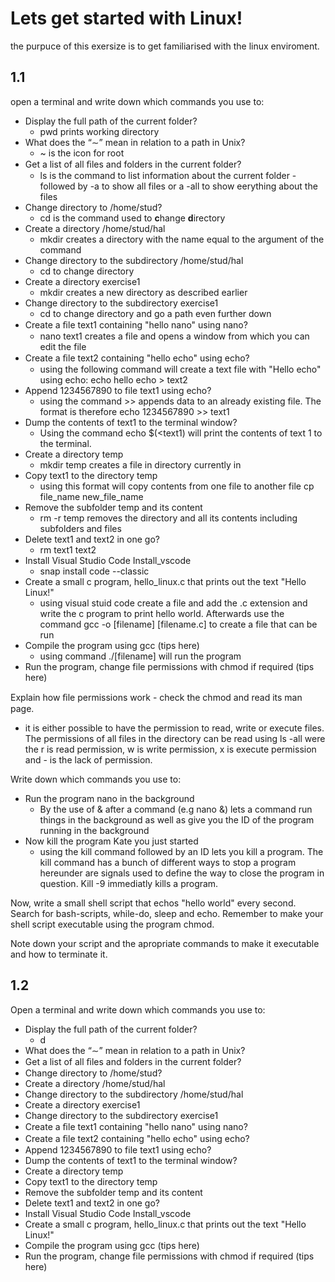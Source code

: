 # Lets get started with Linux! 
the purpuce of this exersize is to get familiarised with the linux enviroment. 
## 1.1
open a terminal and write down which commands you use to:
- Display the full path of the current folder?
  - pwd prints working directory
- What does the “∼” mean in relation to a path in Unix?
  - ~ is the icon for root
- Get a list of all ﬁles and folders in the current folder?
  - ls is the command to list information about the current folder - followed by -a to show all files or a -all to show eerything about the files
- Change directory to /home/stud?
  - cd is the command used to **c**hange **d**irectory  
- Create a directory /home/stud/hal
  - mkdir creates a directory with the name equal to the argument of the command
- Change directory to the subdirectory /home/stud/hal
  - cd to change directory
- Create a directory exercise1
  - mkdir creates a new directory as described earlier
- Change directory to the subdirectory exercise1
  - cd to change directory and go a path even further down
- Create a ﬁle text1 containing "hello nano" using nano?
  - nano text1 creates a file and opens a window from which you can edit the file
- Create a ﬁle text2 containing "hello echo" using echo?
  - using the following command will create a text file with "Hello echo" using echo: echo hello echo > text2
- Append 1234567890 to file text1 using echo?
  - using the command >> appends data to an already existing file. The format is therefore echo 1234567890 >> text1
- Dump the contents of text1 to the terminal window?
  - Using the command echo $(\<text1) will print the contents of text 1 to the terminal.
- Create a directory temp
  - mkdir temp creates a file in directory currently in 
- Copy text1 to the directory temp
  - using this format will copy contents from one file to another file cp file_name new_file_name 
- Remove the subfolder temp and its content
  - rm -r temp removes the directory and all its contents including subfolders and files
- Delete text1 and text2 in one go?
  - rm text1 text2
- Install Visual Studio Code Install_vscode
  - snap install code --classic
- Create a small c program, hello_linux.c that prints out the text "Hello Linux!"
  - using visual stuid code create a file and add the .c extension and write the c program to print hello world. Afterwards use the command gcc -o [filename] [filename.c] to create a file that can be run
- Compile the program using gcc (tips here)
  - using command ./[filename] will run the program 
- Run the program, change file permissions with chmod if required (tips here)

Explain how ﬁle permissions work - check the chmod and read its man page.
-   it is either possible to have the permission to read, write or execute files. The permissions of all files in the directory can be read using ls -all were the r is read permission, w is write permission, x is execute permission and - is the lack of permission.

Write down which commands you use to:
-   Run the program nano in the background
    -   By the use of & after a command (e.g nano &) lets a command run things in the background as well as give you the ID of the program running in the background 
-   Now kill the program Kate you just started
    -   using the kill command followed by an ID lets you kill a program. The kill command has a bunch of different ways to stop a program hereunder are signals used to define the way to close the program in question. Kill -9 immediatly kills a program. 

Now, write a small shell script that echos "hello world" every second. Search for bash-scripts, while-do, sleep and echo. Remember to make your shell script executable using the program chmod.

Note down your script and the apropriate commands to make it executable and how to terminate it.

## 1.2

Open a terminal and write down which commands you use to:
- Display the full path of the current folder?
  - d
- What does the “∼” mean in relation to a path in Unix?
- Get a list of all ﬁles and folders in the current folder?
- Change directory to /home/stud?
- Create a directory /home/stud/hal
- Change directory to the subdirectory /home/stud/hal
- Create a directory exercise1
- Change directory to the subdirectory exercise1
- Create a ﬁle text1 containing "hello nano" using nano?
- Create a ﬁle text2 containing "hello echo" using echo?
- Append 1234567890 to file text1 using echo?
- Dump the contents of text1 to the terminal window?
- Create a directory temp
- Copy text1 to the directory temp
- Remove the subfolder temp and its content
- Delete text1 and text2 in one go?
- Install Visual Studio Code Install_vscode
- Create a small c program, hello_linux.c that prints out the text "Hello Linux!"
- Compile the program using gcc (tips here)
- Run the program, change file permissions with chmod if required (tips here)
